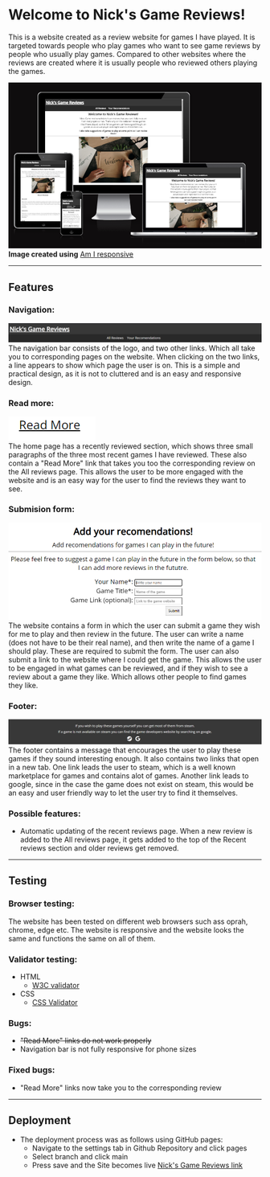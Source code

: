 # Welcome to Nick's Game Reviews!

This is a website created as a review website for games I have played. It is targeted towards people who play games who want to see game reviews by people who usually play games. Compared to other websites where the reviews are created where it is usually people who reviewed others playing the games.

![Am_I_Responsive](assets/images/readme-images/Am_I_responsive.png)  
__Image created using__ [Am I responsive](https://ui.dev/amiresponsive?url=https%3A%2F%2Fbytes.dev)

----------

## Features

### Navigation:

![Image of Navigation bar](assets/images/readme-images/Navigation_bar.png)  
The navigation bar consists of the logo, and two other links. Which all take you to corresponding pages on the website. When clicking on the two links, a line appears to show which page the user is on. This is a simple and practical design, as it is not to cluttered and is an easy and responsive design.

### Read more:

![Image of Read More](assets/images/readme-images/read_more.png)  
The home page has a recently reviewed section, which shows three small paragraphs of the three most recent games I have reviewed. These also contain a "Read More" link that takes you too the corresponding review on the All reviews page. This allows the user to be more engaged with the website and is an easy way for the user to find the reviews they want to see.

### Submision form:

![Image of the Form](assets/images/readme-images/Form.png)  
The website contains a form in which the user can submit a game they wish for me to play and then review in the future. The user can write a name (does not have to be their real name), and then write the name of a game I should play. These are required to submit the form. The user can also submit a link to the website where I could get the game. This allows the user to be engaged in what games can be reviewed, and if they wish to see a review about a game they like. Which allows other people to find games they like.

### Footer:

![Image of Footer](assets/images/readme-images/Footer.png)  
The footer contains a message that encourages the user to play these games if they sound interesting enough. It also contains two links that open in a new tab. One link leads the user to steam, which is a well known marketplace for games and contains alot of games. Another link leads to google, since in the case the game does not exist on steam, this would be an easy and user friendly way to let the user try to find it themselves.

### Possible features:

* Automatic updating of the recent reviews page. When a new review is added to the All reviews page, it gets added to the top of the Recent reviews section and older reviews get removed.

----------

## Testing

### Browser testing:

The website has been tested on different web browsers such ass oprah, chrome, edge etc. The website is responsive and the website looks the same and functions the same on all of them.

### Validator testing:

* HTML
  * [W3C validator](https://validator.w3.org/nu/?doc=https%3A%2F%2Fbricboi.github.io%2FNick-s-Game-Reviews%2F)
* CSS
  * [CSS Validator](https://codebeautify.org/cssvalidate#)

### Bugs:

* ~~"Read More" links do not work properly~~
* Navigation bar is not fully responsive for phone sizes 

### Fixed bugs:

* "Read More" links now take you to the corresponding review

----------

## Deployment

* The deployment process was as follows using GitHub pages:
  * Navigate to the settings tab in Github Repository and click pages
  * Select branch and click main
  * Press save and the Site becomes live [Nick's Game Reviews link](https://bricboi.github.io/Nick-s-Game-Reviews/)
